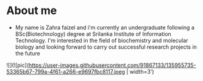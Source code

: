 # **About me** 
- My name is Zahra faizel and i'm currently an undergraduate following a BSc(Biotechnology) degree at Srilanka Institute of Information Technology. I'm interested in the field of biochemistry and molecular biology and looking forward to carry out successful research projects in the future

![](![pic](https://user-images.githubusercontent.com/91867133/135955735-53365b67-799a-4f61-a266-e9697fbc8117.jpeg | width=3')

